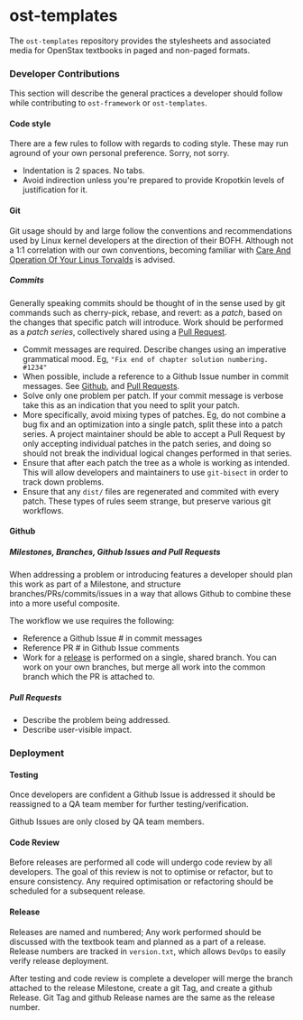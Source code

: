 # ost-templates

The `ost-templates` repository provides the stylesheets and associated media
for OpenStax textbooks in paged and non-paged formats.

### Developer Contributions

This section will describe the general practices a developer should follow
while contributing to `ost-framework` or `ost-templates`.

#### Code style

There are a few rules to follow with regards to coding style. These may run
aground of your own personal preference. Sorry, not sorry.

   - Indentation is 2 spaces. No tabs.
   - Avoid indirection unless you're prepared to provide Kropotkin levels of
     justification for it.

#### Git

Git usage should by and large follow the conventions and recommendations
used by Linux kernel developers at the direction of their BOFH. Although
not a 1:1 correlation with our own conventions, becoming familiar with
[Care And Operation Of Your Linus Torvalds](https://www.kernel.org/doc/Documentation/SubmittingPatches) is advised.

##### Commits

Generally speaking commits should be thought of in the sense used by git
commands such as cherry-pick, rebase, and revert: as a *patch*, based on
the changes that specific patch will introduce. Work should be performed as
a *patch series*, collectively shared using a [Pull Request](#pull-requests).

   - Commit messages are required. Describe changes using an imperative
     grammatical mood. Eg, `"Fix end of chapter solution numbering. #1234"`
   - When possible, include a reference to a Github Issue number in commit
     messages. See [Github](#github), and [Pull Requests](#pull-requests).
   - Solve only one problem per patch. If your commit message is verbose
     take this as an indication that you need to split your patch.
   - More specifically, avoid mixing types of patches. Eg, do not combine
     a bug fix and an optimization into a single patch, split these into
     a patch series. A project maintainer should be able to accept a Pull
     Request by only accepting individual patches in the patch series, and
     doing so should not break the individual logical changes performed in
     that series.
   - Ensure that after each patch the tree as a whole is working as intended.
     This will allow developers and maintainers to use `git-bisect` in order to
     track down problems.
   - Ensure that any `dist/` files are regenerated and commited with every
     patch. These types of rules seem strange, but preserve various git workflows.

#### Github

##### Milestones, Branches, Github Issues and Pull Requests

When addressing a problem or introducing features a developer should plan
this work as part of a Milestone, and structure branches/PRs/commits/issues
in a way that allows Github to combine these into a more useful composite.

The workflow we use requires the following:

   - Reference a Github Issue # in commit messages
   - Reference PR # in Github Issue comments
   - Work for a [release](#releases) is performed on a single, shared branch. You can
     work on your own branches, but merge all work into the common branch
     which the PR is attached to.

##### Pull Requests
   - Describe the problem being addressed.
   - Describe user-visible impact.

### Deployment

#### Testing

Once developers are confident a Github Issue is addressed it should
be reassigned to a QA team member for further testing/verification.

Github Issues are only closed by QA team members.

#### Code Review

Before releases are performed all code will undergo code review by all
developers. The goal of this review is not to optimise or refactor,
but to ensure consistency. Any required optimisation or refactoring should
be scheduled for a subsequent release.

#### Release

Releases are named and numbered; Any work performed should be discussed with
the textbook team and planned as a part of a release. Release numbers are tracked
in `version.txt`, which allows `DevOps` to easily verify release deployment.

After testing and code review is complete a developer will merge the branch
attached to the release Milestone, create a git Tag, and create a github Release.
Git Tag and github Release names are the same as the release number.